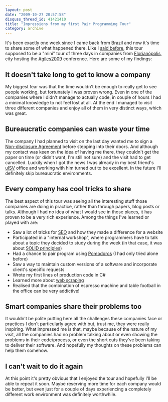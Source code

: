```yaml
---
layout: post
date: "2009-10-27 20:57:58"
disquss_thread_id: 41421410
title: "Impressions from my first Pair Programming Tour"
category: archive
---
```

It's been exactly one week since I came back from Brazil and now it's time to share some of what happened there. Like I [said before](http://isanchez.net/pair-programming-mini-tour-in-brazil.html), this tour supposed to be a "mini" tour of three days in companies from [Florianópolis](http://en.wikipedia.org/wiki/Florian%C3%B3polis), city hosting the [Agiles2009](http://www.agiles2009.org/) conference. Here are some of my findings:

## It doesn't take long to get to know a company

My biggest fear was that the time wouldn't be enough to really get to see people working, but fortunately I was proven wrong. Even in one of the companies where I didn't manage to actually code, in couple of hours I had a minimal knowledge to not feel lost at all. At the end I managed to visit three different companies and enjoy all of them in very distinct ways, which was great.

## Bureaucratic companies can waste your time

The company I had planned to visit on the last day wanted me to sign a [Non-disclosure Agreement](http://en.wikipedia.org/wiki/Non-disclosure_agreement) before stepping into their doors. And although my contact was keen on the idea of having me there, they couldn't get the paper on time (or didn't want, I'm still not sure) and the visit had to get cancelled. Luckily when I got the news I was already in my best friend's [uISV](http://en.wikipedia.org/wiki/Micro_ISV) office and working with him turned out to be excellent. In the future I'll definitely skip bureaucratic environments.

## Every company has cool tricks to share

The best aspect of this tour was seeing all the interesting stuff those companies are doing in practice, rather than through papers, blog posts or talks. Although I had no idea of what I would see in those places, it has proven to be a very rich experience. Among the things I've learned or played with are:

* Saw a lot of tricks for [SEO](http://en.wikipedia.org/wiki/Search_engine_optimization) and how they made a difference for a website
* Participated in a "internal workshop", where programmers have to talk about a topic they decided to study during the week (in that case, it was about [SOLID principles](http://www.lostechies.com/blogs/chad_myers/archive/2008/03/07/pablo-s-topic-of-the-month-march-solid-principles.aspx))
* Had a chance to pair program using [Pomodoros](http://www.pomodorotechnique.com/) (I had only tried alone before)
* Saw a way to maintain custom versions of a software and incorporate client's specific requests
* Wrote my first lines of production code in C#
* Learned more about [web scraping](http://en.wikipedia.org/wiki/Web_scraping)
* Realised that the combination of espresso machine and table football in the office can be very addictive!

## Smart companies share their problems too

It wouldn't be polite putting here all the challenges these companies face or practices I don't particularly agree with but, trust me, they were really inspiring. What impressed me is that, maybe because of the nature of my visit, all the companies had no problem talking about or even showing the problems in their code/process, or even the short cuts they've been taking to deliver their software. And hopefully my thoughts on these problems can help them somehow.

## I can't wait to do it again

At this point it's pretty obvious that I enjoyed the tour and hopefully I'll be able to repeat it soon. Maybe reserving more time for each company would be better, but even just for a couple of days experiencing a completely different work environment was definitely worthwhile.
